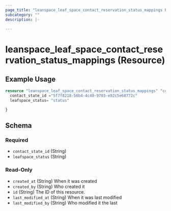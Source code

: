 ```yaml
---
page_title: "leanspace_leaf_space_contact_reservation_status_mappings Resource - terraform-provider-leanspace"
subcategory: ""
description: |-
  
---
```


# leanspace_leaf_space_contact_reservation_status_mappings (Resource)



## Example Usage

```terraform
resource "leanspace_leaf_space_contact_reservation_status_mappings" "contact_reservation_status_mapping" {
  contact_state_id ="5f7f8218-56b4-4c40-9703-e92c5e68772c"
  leafspace_status= "status"

}
```

<!-- schema generated by tfplugindocs -->
## Schema

### Required

- `contact_state_id` (String)
- `leafspace_status` (String)

### Read-Only

- `created_at` (String) When it was created
- `created_by` (String) Who created it
- `id` (String) The ID of this resource.
- `last_modified_at` (String) When it was last modified
- `last_modified_by` (String) Who modified it the last
